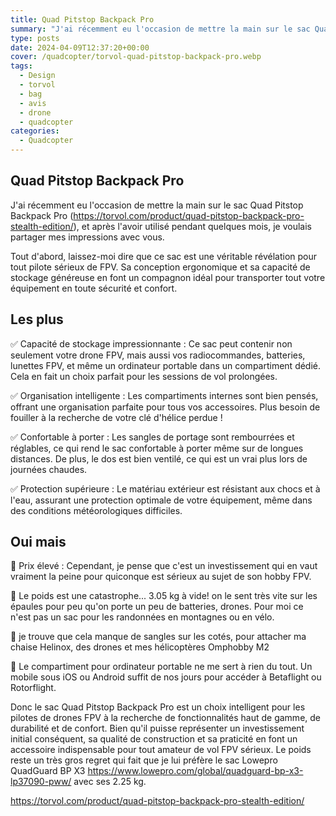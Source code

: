 ```yaml
---
title: Quad Pitstop Backpack Pro
summary: "J'ai récemment eu l'occasion de mettre la main sur le sac Quad Pitstop Backpack Pro, et après l'avoir utilisé pendant quelques semaines, je voulais partager mes impressions avec vous."
type: posts
date: 2024-04-09T12:37:20+00:00
cover: /quadcopter/torvol-quad-pitstop-backpack-pro.webp
tags:
  - Design
  - torvol
  - bag
  - avis
  - drone
  - quadcopter
categories:
  - Quadcopter
---
```


## Quad Pitstop Backpack Pro
J'ai récemment eu l'occasion de mettre la main sur le sac Quad Pitstop Backpack Pro (https://torvol.com/product/quad-pitstop-backpack-pro-stealth-edition/), et après l'avoir utilisé pendant quelques mois, je voulais partager mes impressions avec vous.

Tout d'abord, laissez-moi dire que ce sac est une véritable révélation pour tout pilote sérieux de FPV. Sa conception ergonomique et sa capacité de stockage généreuse en font un compagnon idéal pour transporter tout votre équipement en toute sécurité et confort.

## Les plus

✅ Capacité de stockage impressionnante : Ce sac peut contenir non seulement votre drone FPV, mais aussi vos radiocommandes, batteries, lunettes FPV, et même un ordinateur portable dans un compartiment dédié. Cela en fait un choix parfait pour les sessions de vol prolongées.

✅ Organisation intelligente : Les compartiments internes sont bien pensés, offrant une organisation parfaite pour tous vos accessoires. Plus besoin de fouiller à la recherche de votre clé d'hélice perdue !

✅ Confortable à porter : Les sangles de portage sont rembourrées et réglables, ce qui rend le sac confortable à porter même sur de longues distances. De plus, le dos est bien ventilé, ce qui est un vrai plus lors de journées chaudes.

✅ Protection supérieure : Le matériau extérieur est résistant aux chocs et à l'eau, assurant une protection optimale de votre équipement, même dans des conditions météorologiques difficiles.

## Oui mais

🚫 Prix élevé : Cependant, je pense que c'est un investissement qui en vaut vraiment la peine pour quiconque est sérieux au sujet de son hobby FPV.

🚫 Le poids est une catastrophe... 3.05 kg à vide! on le sent très vite sur les épaules pour peu qu'on porte un peu de batteries, drones. Pour moi ce n'est pas un sac pour les randonnées en montagnes ou en vélo.

🚫 je trouve que cela manque de sangles sur les cotés, pour attacher ma chaise Helinox, des drones et mes hélicoptères Omphobby M2

🚫 Le compartiment pour ordinateur portable ne me sert à rien du tout. Un mobile sous iOS ou Android suffit de nos jours pour accéder à Betaflight ou Rotorflight.

Donc le sac Quad Pitstop Backpack Pro est un choix intelligent pour les pilotes de drones FPV à la recherche de fonctionnalités haut de gamme, de durabilité et de confort. Bien qu'il puisse représenter un investissement initial conséquent, sa qualité de construction et sa praticité en font un accessoire indispensable pour tout amateur de vol FPV sérieux. Le poids reste un très gros regret qui fait que je lui préfère le sac Lowepro QuadGuard BP X3 https://www.lowepro.com/global/quadguard-bp-x3-lp37090-pww/ avec ses 2.25 kg.

https://torvol.com/product/quad-pitstop-backpack-pro-stealth-edition/


